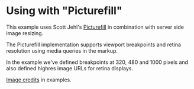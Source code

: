 # Using with "Picturefill"

This example uses Scott Jehl's [Picturefill](https://github.com/scottjehl/picturefill) in combination with server side image resizing.

The Picturefill implementation supports viewport breakpoints and retina resolution using media queries in the markup.

In the example we've defined breakpoints at 320, 480 and 1000 pixels and also defined highres image URLs for retina displays.

[Image credits](http://www.flickr.com/photos/bengchye_loo/369525606/sizes/o/in/photostream/) in examples.
